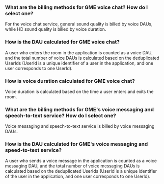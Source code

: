 ### What are the billing methods for GME voice chat? How do I select one?
For the voice chat service, general sound quality is billed by voice DAUs, while HD sound quality is billed by voice duration. <!--For more information, see [Purchase Guide]()-->

### How is the DAU calculated for GME voice chat?
A user who enters the room in the application is counted as a voice DAU, and the total number of voice DAUs is calculated based on the deduplicated UserIds (UserId is a unique identifier of a user in the application, and one user corresponds to one UserId).


### How is voice duration calculated for GME voice chat?
Voice duration is calculated based on the time a user enters and exits the room.


### What are the billing methods for GME's voice messaging and speech-to-text service? How do I select one?
Voice messaging and speech-to-text service is billed by voice messaging DAUs.<!-- For detailed prices, see [Purchase Guide]()-->


### How is the DAU calculated for GME's voice messaging and speed-to-text service?
A user who sends a voice message in the application is counted as a voice messaging DAU, and the total number of voice messaging DAUs is calculated based on the deduplicated UserIds (UserId is a unique identifier of the user in the application, and one user corresponds to one UserId).



